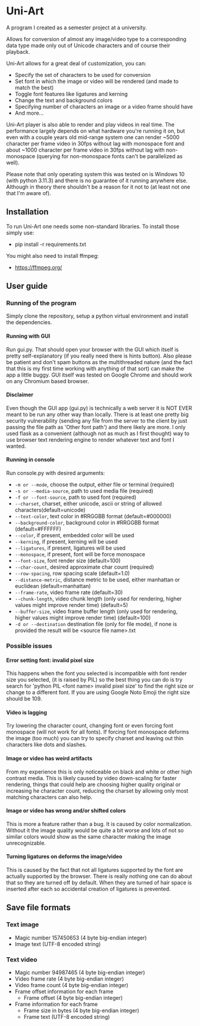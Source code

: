 # Uni-Art

A program I created as a semester project at a university.

Allows for conversion of almost any image/video type to a corresponding data type made only out of Unicode characters and of course their playback.

Uni-Art allows for a great deal of customization, you can:

- Specify the set of characters to be used for conversion
- Set font in which the image or video will be rendered (and made to match the best)
- Toggle font features like ligatures and kerning
- Change the text and background colors
- Specifying number of characters an image or a video frame should have
- And more...

Uni-Art player is also able to render and play videos in real time. The performance largely depends on what hardware you're running it on, but even with a couple years old mid-range system one can render ~5000 character per frame video in 30fps without lag with monospace font and about ~1000 character per frame video in 30fps without lag with non-monospace (querying for non-monospace fonts can't be parallelized as well).

Please note that only operating system this was tested on is Windows 10 (with python 3.11.3) and there is no guarantee of it running anywhere else. Although in theory there shouldn't be a reason for it not to (at least not one that I'm aware of).

## Installation

To run Uni-Art one needs some non-standard libraries. To install those simply use:
- pip install -r requirements.txt

You might also need to install ffmpeg:
- https://ffmpeg.org/

## User guide

### Running of the program
Simply clone the repository, setup a python virtual environment and install the dependencies.

#### Running with GUI
Run gui.py. That should open your browser with the GUI which itself is pretty self-explanatory (if you really need there is hints button). Also please be patient and don't spam buttons as the multithreaded nature (and the fact that this is my first time working with anything of that sort) can make the app a little buggy. GUI itself was tested on Google Chrome and should work on any Chromium based browser.

#### Disclaimer
Even though the GUI app (gui.py) is technically a web server it is NOT EVER meant to be run any other way than locally. There is at least one pretty big security vulnerability (sending any file from the server to the client by just passing the file path as 'Other font path') and there likely are more. I only used flask as a convenient (although not as much as I first thought) way to use browser text rendering engine to render whatever text and font I wanted. 

#### Running in console
Run console.py with desired arguments:
- `-m or --mode`, choose the output, either file or terminal (required)
- `-s or --media-source`, path to used media file (required)
- `-f or --font-source`, path to used font (required)
- `--charset`, charset, either unicode, ascii or string of allowed characters(default=unicode)
- `--text-color`, text color in #RRGGBB format (default=#000000)
- `--background-color`, background color in #RRGGBB format (default=#FFFFFF)
- `--color`, if present, embedded color will be used
- `--kerning`, if present, kerning will be used
- `--ligatures`, if present, ligatures will be used 
- `--monospace`, if present, font will be force monospace
- `--font-size`, font render size (default=100)
- `--char-count`, desired approximate char count (required)
- `--row-spacing`, row spacing scale (default=1.0)
- `--distance-metric`, distance metric to be used, either manhattan or euclidean (default=manhattan)
- `--frame-rate`, video frame rate (default=30)
- `--chunk-length`, video chunk length (only used for rendering, higher values might improve render time) (default=5)
- `--buffer-size`, video frame buffer length (only used for rendering, higher values might improve render time) (default=100)
- `-d or --destination` destination file (only for file mode), if none is provided the result will be \<source file name>.txt


### Possible issues

#### Error setting font: invalid pixel size
This happens when the font you selected is incompatible with font render size you selected, (it is raised by PIL) so the best thing you can do is try search for 'python PIL \<font name> invalid pixel size' to find the right size or change to a different font. If you are using Google Noto Emoji the right size should be 109.

#### Video is lagging
Try lowering the character count, changing font or even forcing font monospace (will not work for all fonts). If forcing font monospace deforms the image (too much) you can try to specify charset and leaving out thin characters like dots and slashes.

#### Image or video has weird artifacts
From my experience this is only noticeable on black and white or other high contrast media. This is likely caused by video down-scaling for faster rendering, things that could help are choosing higher quality original or increasing he character count, reducing the charset by allowing only most matching characters can also help.

#### Image or video has wrong and/or shifted colors
This is more a feature rather than a bug. It is caused by color normalization. Without it the image quality would be quite a bit worse and lots of not so similar colors would show as the same character making the image unrecognizable.

#### Turning ligatures on deforms the image/video
This is caused by the fact that not all ligatures supported by the font are actually supported by the browser. There is really nothing one can do about that so they are turned off by default. When they are turned of hair space is inserted after each so accidental creation of ligatures is prevented.

## Save file formats

### Text image
- Magic number 157450653 (4 byte big-endian integer)
- Image text (UTF-8 encoded string)

### Text video
- Magic number 94987465 (4 byte big-endian integer)
- Video frame rate (4 byte big-endian integer)
- Video frame count (4 byte big-endian integer)
- Frame offset information for each frame
  - Frame offset (4 byte big-endian integer)
- Frame information for each frame
  - Frame size in bytes (4 byte big-endian integer)
  - Frame text (UTF-8 encoded string)